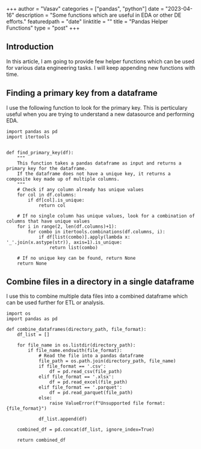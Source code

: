 +++
author = "Vasav"
categories = ["pandas", "python"]
date = "2023-04-16"
description = "Some functions which are useful in EDA or other DE efforts."
featuredpath = "date"
linktitle = ""
title = "Pandas Helper Functions"
type = "post"
+++

## Introduction
In this article, I am going to provide few helper functions which can be used for various data engineering tasks. I will keep appending new functions with time.

## Finding a primary key from a dataframe
I use the following function to look for the primary key. This is perticulary useful when you are trying to understand a new datasource and performing EDA.

```
import pandas as pd
import itertools


def find_primary_key(df):
    """
    This function takes a pandas dataframe as input and returns a primary key for the dataframe.
    If the dataframe does not have a unique key, it returns a composite key made up of multiple columns.
    """
    # Check if any column already has unique values
    for col in df.columns:
        if df[col].is_unique:
            return col
    
    # If no single column has unique values, look for a combination of columns that have unique values
    for i in range(2, len(df.columns)+1):
        for combo in itertools.combinations(df.columns, i):
            if df[list(combo)].apply(lambda x: '_'.join(x.astype(str)), axis=1).is_unique:
                return list(combo)
    
    # If no unique key can be found, return None
    return None
```

## Combine files in a directory in a single dataframe
I use this to combine multiple data files into a combined dataframe which can be used further for ETL or analysis. 

```
import os
import pandas as pd

def combine_dataframes(directory_path, file_format):
    df_list = []

    for file_name in os.listdir(directory_path):
        if file_name.endswith(file_format):
            # Read the file into a pandas dataframe
            file_path = os.path.join(directory_path, file_name)
            if file_format == '.csv':
                df = pd.read_csv(file_path)
            elif file_format == '.xlsx':
                df = pd.read_excel(file_path)
            elif file_format == '.parquet':
                df = pd.read_parquet(file_path)
            else:
                raise ValueError(f"Unsupported file format: {file_format}")

            df_list.append(df)

    combined_df = pd.concat(df_list, ignore_index=True)

    return combined_df
```
